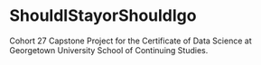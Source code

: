 # ShouldIStayorShouldIgo
Cohort 27 Capstone Project for the Certificate of Data Science at Georgetown University School of Continuing Studies.

